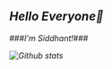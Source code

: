 ## _Hello Everyone👋_

###_I'm Siddhant!_###

_![Github stats](https://github-readme-stats.vercel.app/api?username=siddhantmittal024)_

